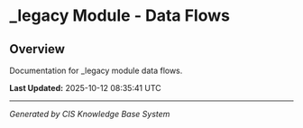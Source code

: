 # _legacy Module - Data Flows

## Overview
Documentation for _legacy module data flows.

**Last Updated:** 2025-10-12 08:35:41 UTC

---
*Generated by CIS Knowledge Base System*